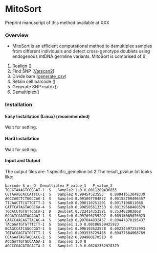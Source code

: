 # MitoSort
Preprint manuscript of this method available at XXX
### Overview 
- MitoSort is an efficient computational method to demultiplex samples from different individuals and detect cross-genotype doublets using endogenous mtDNA germline variants. 
MitoSort is comprised of 6:
1. Realign ([]())
2. Find SNP ([Varscan2]())
3. Divide bam ([generate_csv]())
4. Retain cell barcode ()
5. Generate SNP matrix()
6. Demultiplex()

### Installation
#### Easy Installation (Linux) (recommended) 
Wait for setting.
#### Hard Installation 
Wait for setting.
#### Input and Output
The output files are:
1.specific_gemeline.txt
2.The result_pvalue.txt looks like:
```
barcode	S_or_D	Demultiplex	P_value_1	P_value_2
TGCGTAAAGTCGGGAT-1	S	Sample2	1.0	0.0011289436655
CCTAAAGCACCATTCC-1	S	Sample2	0.99454523553	0.00941613048339
AGCCAGCTCTGGCCAG-1	S	Sample3	0.991007704872	0.00158759496457
TTCAACTTCGTTGTTT-2	S	Sample0	0.998110251201	0.0017108811068
CATTCATAGTACGCGA-4	S	Sample0	0.998505613353	0.00139568480579
TGCACCTGTATTCGCA-1	D	Doublet	0.722414353581	0.253402082068
GCGATCGAGTACAGAT-1	S	Sample0	0.997696759297	0.00915089076023
CAACCAACAGTTACAC-4	S	Sample0	0.997044832437	0.00447870195437
TACGGATGTGTTTCTT-1	S	Sample1	1.0	0.00186859425923
GCAGCCATCAGCCGGT-1	S	Sample1	0.996103622578	0.00234697252993
TGTACGAGTATCCTTT-1	S	Sample1	0.993533729465	0.00477584068789
CCAGAATAGTACGACG-2	S	Sample2	0.994980170513	0
ACGGATTGTGCCAAGA-1	S	Sample1	1.0	0
AGCCCGACATGCACTA-2	S	Sample1	1.0	0.00202362928379
```


